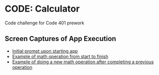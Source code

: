 # CODE: Calculator
Code challenge for Code 401 prework

## Screen Captures of App Execution

* [Initial prompt upon starting app](https://www.screencast.com/t/fYu3s2BEU7R)
* [Example of math operation from start to finish](https://www.screencast.com/t/QKiBXYcN6j)
* [Example of doing a new math operation after completing a previous operation](https://www.screencast.com/t/ib1nvBdH)